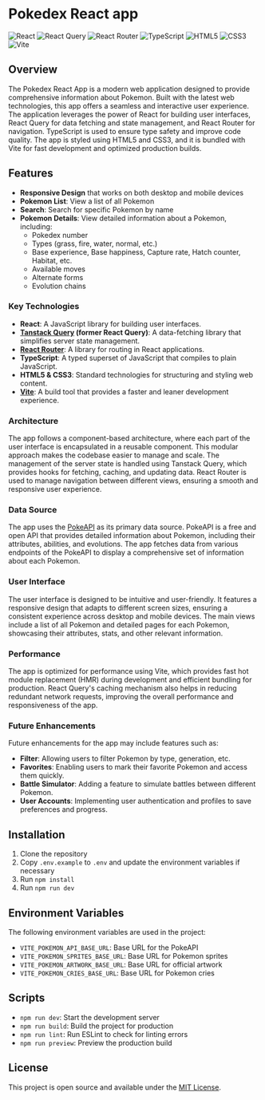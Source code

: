 # Pokedex React app

![React](https://img.shields.io/badge/-React-000000?style=flat-square&logo=React&logoColor=61DAFB)
![React Query](https://img.shields.io/badge/React_Query-%23FF4154.svg?style=flat-square&logo=react-query&logoColor=white)
![React Router](https://img.shields.io/badge/React_Router-%23CA4245.svg?style=flat-square&logo=react-router&logoColor=white)
![TypeScript](https://img.shields.io/badge/-TypeScript-3178C6?style=flat-square&logo=TypeScript&logoColor=white)
![HTML5](https://img.shields.io/badge/-HTML5-E34F26?style=flat-square&logo=html5&logoColor=white)
![CSS3](https://img.shields.io/badge/-CSS3-1572B6?style=flat-square&logo=css3&logoColor=white)
![Vite](https://img.shields.io/badge/-Vite-646CFF?style=flat-square&logo=vite&logoColor=white)

## Overview

The Pokedex React App is a modern web application designed to provide comprehensive information about Pokemon. Built with the latest web technologies, this app offers a seamless and interactive user experience. The application leverages the power of React for building user interfaces, React Query for data fetching and state management, and React Router for navigation. TypeScript is used to ensure type safety and improve code quality. The app is styled using HTML5 and CSS3, and it is bundled with Vite for fast development and optimized production builds.

## Features

- **Responsive Design** that works on both desktop and mobile devices
- **Pokemon List**: View a list of all Pokemon
- **Search**: Search for specific Pokemon by name
- **Pokemon Details**: View detailed information about a Pokemon, including:
  - Pokedex number
  - Types (grass, fire, water, normal, etc.)
  - Base experience, Base happiness, Capture rate, Hatch counter, Habitat, etc.
  - Available moves
  - Alternate forms
  - Evolution chains

### Key Technologies

- **React**: A JavaScript library for building user interfaces.
- **[Tanstack Query](https://tanstack.com/query) (former React Query)**: A data-fetching library that simplifies server state management.
- **[React Router](https://reactrouter.com/)**: A library for routing in React applications.
- **TypeScript**: A typed superset of JavaScript that compiles to plain JavaScript.
- **HTML5 & CSS3**: Standard technologies for structuring and styling web content.
- **[Vite](https://vite.dev/)**: A build tool that provides a faster and leaner development experience.

### Architecture

The app follows a component-based architecture, where each part of the user interface is encapsulated in a reusable component. This modular approach makes the codebase easier to manage and scale. The management of the server state is handled using Tanstack Query, which provides hooks for fetching, caching, and updating data. React Router is used to manage navigation between different views, ensuring a smooth and responsive user experience.

### Data Source

The app uses the [PokeAPI](https://pokeapi.co/) as its primary data source. PokeAPI is a free and open API that provides detailed information about Pokemon, including their attributes, abilities, and evolutions. The app fetches data from various endpoints of the PokeAPI to display a comprehensive set of information about each Pokemon.

### User Interface

The user interface is designed to be intuitive and user-friendly. It features a responsive design that adapts to different screen sizes, ensuring a consistent experience across desktop and mobile devices. The main views include a list of all Pokemon and detailed pages for each Pokemon, showcasing their attributes, stats, and other relevant information.

### Performance

The app is optimized for performance using Vite, which provides fast hot module replacement (HMR) during development and efficient bundling for production. React Query's caching mechanism also helps in reducing redundant network requests, improving the overall performance and responsiveness of the app.

### Future Enhancements

Future enhancements for the app may include features such as:

- **Filter**: Allowing users to filter Pokemon by type, generation, etc.
- **Favorites**: Enabling users to mark their favorite Pokemon and access them quickly.
- **Battle Simulator**: Adding a feature to simulate battles between different Pokemon.
- **User Accounts**: Implementing user authentication and profiles to save preferences and progress.

## Installation

1. Clone the repository
2. Copy `.env.example` to `.env` and update the environment variables if necessary
3. Run `npm install`
4. Run `npm run dev`

## Environment Variables

The following environment variables are used in the project:

- `VITE_POKEMON_API_BASE_URL`: Base URL for the PokeAPI
- `VITE_POKEMON_SPRITES_BASE_URL`: Base URL for Pokemon sprites
- `VITE_POKEMON_ARTWORK_BASE_URL`: Base URL for official artwork
- `VITE_POKEMON_CRIES_BASE_URL`: Base URL for Pokemon cries

## Scripts

- `npm run dev`: Start the development server
- `npm run build`: Build the project for production
- `npm run lint`: Run ESLint to check for linting errors
- `npm run preview`: Preview the production build

## License

This project is open source and available under the [MIT License](LICENSE).
